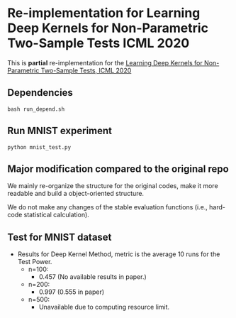 # Re-implementation for Learning Deep Kernels for Non-Parametric Two-Sample Tests ICML 2020
This is **partial** re-implementation for the [Learning Deep Kernels for Non-Parametric Two-Sample Tests, ICML 2020](https://arxiv.org/pdf/2002.09116)

## Dependencies
    bash run_depend.sh

## Run MNIST experiment
    python mnist_test.py

## Major modification compared to the original repo
We mainly re-organize the structure for the original codes, make it more readable and build a object-oriented structure.

We do not make any changes of the stable evaluation functions (i.e., hard-code statistical calculation).

## Test for MNIST dataset
* Results for Deep Kernel Method, metric is the average 10 runs for the Test Power.
  * n=100:
    * 0.457 (No available results in paper.)
  * n=200:
    * 0.997 (0.555 in paper)
  * n=500:
    * Unavailable due to computing resource limit.